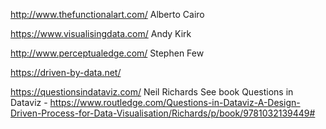 http://www.thefunctionalart.com/
Alberto Cairo

https://www.visualisingdata.com/
Andy Kirk

http://www.perceptualedge.com/
Stephen Few

https://driven-by-data.net/

https://questionsindataviz.com/
Neil Richards
See book Questions in Dataviz - https://www.routledge.com/Questions-in-Dataviz-A-Design-Driven-Process-for-Data-Visualisation/Richards/p/book/9781032139449#